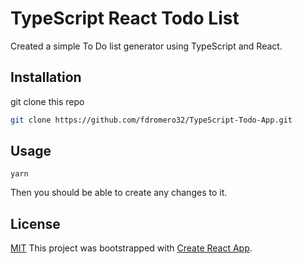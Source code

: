 # TypeScript React Todo List

Created a simple To Do list generator using TypeScript and React.

## Installation

git clone this repo

```bash
git clone https://github.com/fdromero32/TypeScript-Todo-App.git
```

## Usage

```yarn
yarn 
```
Then you should be able to create any changes to it. 

## License
[MIT](https://choosealicense.com/licenses/mit/)
This project was bootstrapped with [Create React App](https://github.com/facebook/create-react-app).

